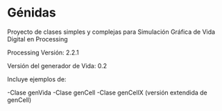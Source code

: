 # Génidas

Proyecto de clases simples y complejas para Simulación Gráfica de Vida Digital en Processing

Processing Versión: 2.2.1

Versión del generador de Vida: 0.2

Incluye ejemplos de:

-Clase genVida
-Clase genCell
-Clase genCellX (versión extendida de genCell)

